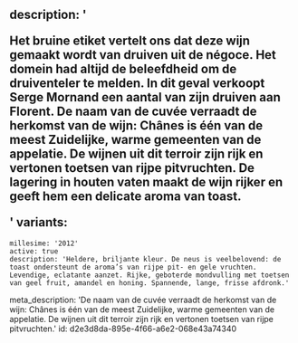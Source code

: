 description: '<p>Het bruine etiket vertelt ons dat deze wijn gemaakt wordt van druiven uit de négoce. Het domein had altijd de beleefdheid om de druiventeler te melden. In dit geval verkoopt Serge Mornand een aantal van zijn druiven aan Florent. De naam van de cuvée verraadt de herkomst van de wijn: Chânes is één van de meest Zuidelijke, warme gemeenten van de appelatie. De wijnen uit dit terroir zijn rijk en vertonen toetsen van rijpe pitvruchten. De lagering in houten vaten maakt de wijn rijker en geeft hem een delicate aroma van toast.</p>'
variants:
  -
    millesime: '2012'
    active: true
    description: 'Heldere, briljante kleur. De neus is veelbelovend: de toast ondersteunt de aroma’s van rijpe pit- en gele vruchten. Levendige, eclatante aanzet. Rijke, geboterde mondvulling met toetsen van geel fruit, amandel en honing. Spannende, lange, frisse afdronk.'
meta_description: 'De naam van de cuvée verraadt de herkomst van de wijn: Chânes is één van de meest Zuidelijke, warme gemeenten van de appelatie. De wijnen uit dit terroir zijn rijk en vertonen toetsen van rijpe pitvruchten.'
id: d2e3d8da-895e-4f66-a6e2-068e43a74340
